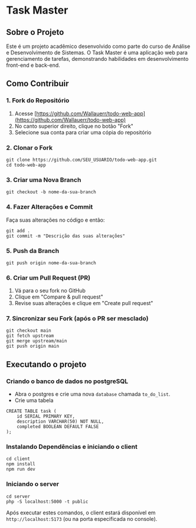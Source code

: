 # Task Master

## Sobre o Projeto

Este é um projeto acadêmico desenvolvido como parte do curso de Análise e Desenvolvimento de Sistemas. O Task Master é uma aplicação web para gerenciamento de tarefas, demonstrando habilidades em desenvolvimento front-end e back-end.

## Como Contribuir

### 1. Fork do Repositório

1. Acesse [https://github.com/Wallauerr/todo-web-app](https://github.com/Wallauerr/todo-web-app)
2. No canto superior direito, clique no botão "Fork"
3. Selecione sua conta para criar uma cópia do repositório

### 2. Clonar o Fork

```
git clone https://github.com/SEU_USUARIO/todo-web-app.git
cd todo-web-app
```

### 3. Criar uma Nova Branch

```
git checkout -b nome-da-sua-branch
```

### 4. Fazer Alterações e Commit

Faça suas alterações no código e então:

```
git add .
git commit -m "Descrição das suas alterações"
```

### 5. Push da Branch

```
git push origin nome-da-sua-branch
```

### 6. Criar um Pull Request (PR)

1. Vá para o seu fork no GitHub
2. Clique em "Compare & pull request"
3. Revise suas alterações e clique em "Create pull request"

### 7. Sincronizar seu Fork (após o PR ser mesclado)

```
git checkout main
git fetch upstream
git merge upstream/main
git push origin main
```

## Executando o projeto

### Criando o banco de dados no postgreSQL

- Abra o postgres e crie uma nova `database` chamada `to_do_list`.
- Crie uma tabela 
```
CREATE TABLE task (
	id SERIAL PRIMARY KEY,
	description VARCHAR(50) NOT NULL,
	completed BOOLEAN DEFAULT FALSE
);
```

### Instalando Dependências e iniciando o client

```
cd client
npm install
npm run dev
```

### Iniciando o server

```
cd server
php -S localhost:5000 -t public
```

Após executar estes comandos, o client estará disponível em `http://localhost:5173` (ou na porta especificada no console).